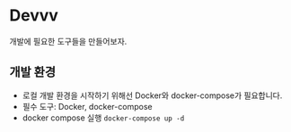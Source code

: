 # Devvv
개발에 필요한 도구들을 만들어보자.  


## 개발 환경
- 로컬 개발 환경을 시작하기 위해선 Docker와 docker-compose가 필요합니다.
- 필수 도구: Docker, docker-compose
- docker compose 실행 `docker-compose up -d`
